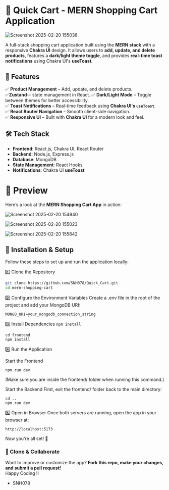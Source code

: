 # 🛒  Quick Cart - MERN Shopping Cart Application
![Screenshot 2025-02-20 155036](https://github.com/user-attachments/assets/a95e5735-1d40-494c-bbe2-851bd16df0e0)

A full-stack shopping cart application built using the **MERN stack** with a responsive **Chakra UI** design. It allows users to **add, update, and delete products**, features a **dark/light theme toggle**, and provides **real-time toast notifications** using Chakra UI's **useToast**.

## 🚀 Features

✅ **Product Management** – Add, update, and delete products.  
✅**Zustand**-- state management in React.
✅ **Dark/Light Mode** – Toggle between themes for better accessibility.  
✅ **Toast Notifications** – Real-time feedback using **Chakra UI's `useToast`**.  
✅ **React Router Navigation** – Smooth client-side navigation.  
✅ **Responsive UI** – Built with **Chakra UI** for a modern look and feel.  

## 🛠️ Tech Stack

- **Frontend**: React.js, Chakra UI, React Router  
- **Backend**: Node.js, Express.js  
- **Database**: MongoDB  
- **State Management**: React Hooks  
- **Notifications**: Chakra UI **useToast**  


# 🎨 Preview
Here’s a look at the **MERN Shopping Cart App** in action:  


![Screenshot 2025-02-20 154940](https://github.com/user-attachments/assets/582f1de2-5129-434c-8a66-d41ab8f912d6)

![Screenshot 2025-02-20 155023](https://github.com/user-attachments/assets/90933866-9c5b-43e7-8e7e-3d4ae4bd651c)

![Screenshot 2025-02-20 155842](https://github.com/user-attachments/assets/a306a887-e496-4b01-a387-50d1f61733e0)

## 📌 Installation & Setup  

Follow these steps to set up and run the application locally:  

1️⃣ Clone the Repository  
```sh
git clone https://github.com/SNH078/Quick_Cart.git
cd mern-shopping-cart
```

2️⃣ Configure the Environment Variables
Create a .env file in the root of the project and add your MongoDB URI:
```
MONGO_URI=your_mongodb_connection_string
```
3️⃣ Install Dependencies
```npm install```

```
cd frontend
npm install
```


4️⃣ Run the Application

Start the Frontend
```
npm run dev
```
(Make sure you are inside the frontend/ folder when running this command.)

Start the Backend
First, exit the frontend/ folder back to the main directory:
```
cd ..
npm run dev
```

5️⃣ Open in Browser
Once both servers are running, open the app in your browser at:
```
http://localhost:5173
```

Now you're all set! 🎉

### 🚀 Clone & Collaborate  

Want to improve or customize the app? **Fork this repo, make your changes, and submit a pull request!**  
Happy Coding !! 
- SNH078
